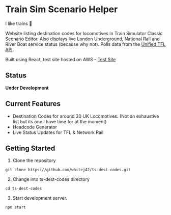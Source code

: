 # Train Sim Scenario Helper
I like trains :station:

Website listing destination codes for locomotives in Train Simulator Classic Scenario Editor. Also displays live London Underground, National Rail and River Boat service status (because why not). Polls data from the [Unified TFL API](https://api-portal.tfl.gov.uk/apis).

Built using React, test site hosted on AWS - [Test Site](https://main.d3ssv90r6pqsh.amplifyapp.com/)

## Status
**Under Development**

## Current Features
- Destination Codes for around 30 UK Locomotives. (Not an exhaustive list but its one I have time for at the moment)
- Headcode Generator
- Live Status Updates for TFL & Network Rail

## Getting Started
1. Clone the repository
```
git clone https://github.com/whitej42/ts-dest-codes.git
```
2. Change into ts-dest-codes directory
```
cd ts-dest-codes
```
3. Start development server.
```
npm start
```
